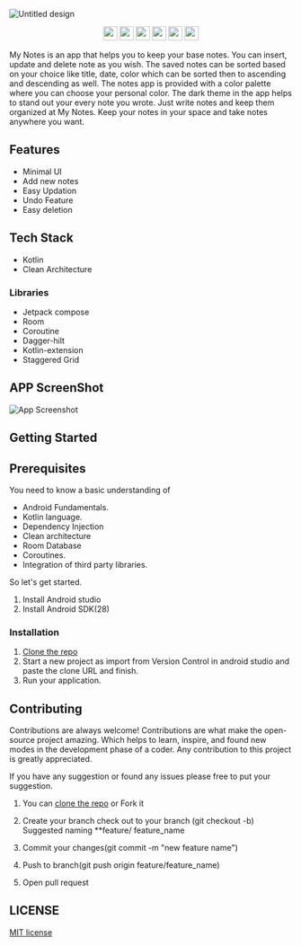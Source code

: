 ![Untitled design](https://user-images.githubusercontent.com/86681482/190875270-6d08f0d3-aece-49a1-8790-3fa7115144c0.png)
<p align = "center">
      <img src = "https://badgen.net/badge/Open%20Source%20%3F/Yes%21/blue?icon=github" height = 25/>
      <a href= "https://github.com/kodeflap/MyNotes/tags ">
      <img src = "https://img.shields.io/github/release/kodeFlap/MyNotes.svg" height = 25/></a>
      <a href= "https://github.com/kodeflap/MyNotes/blob/master/LICENSE ">
      <img src = "https://img.shields.io/github/license/kodeFlap/MyNotes.svg" height = 25/></a>
      <img src = "https://img.shields.io/github/contributors/kodeFlap/MyNotes.svg" height = 25/></a>
      <img src = "https://img.shields.io/badge/PRs-welcome-brightgreen.svg?style=flat-square" height = 25/>
      <a href= "https://gitHub.com/kodeflap/MyNotes/issues/ ">
      <img src = "https://img.shields.io/github/issues/kodeFlap/MyNotes.svg" height = 25/></a>
</p>

My Notes is an app that helps you to keep your base notes. You can insert, update and delete note as you wish. The saved notes can be sorted based on your choice like title, date, color which can be sorted then to ascending and descending as well. The notes app is provided with a color palette where you can choose your personal color. The dark theme in the app helps to stand out your every note you wrote. Just write notes and keep them organized at My Notes. Keep your notes in your space and take notes anywhere you want.


## Features

- Minimal UI
- Add new notes
- Easy Updation
- Undo Feature
- Easy deletion

## Tech Stack

- Kotlin
- Clean Architecture

###  Libraries

- Jetpack compose
- Room
- Coroutine
- Dagger-hilt
- Kotlin-extension
- Staggered Grid

## APP ScreenShot

![App Screenshot](https://static.wixstatic.com/media/518b8e_0e0f5b32363c4ba696ad3cb7c12f51a4~mv2.png/v1/crop/x_227,y_0,w_2746,h_2400/fill/w_635,h_687,al_c,q_90,usm_0.66_1.00_0.01,enc_auto/flying-triple-iphone-13-pro-graphite-mockup-template_2x.png)


## Getting Started

## Prerequisites
 
You need to know a basic understanding of 

- Android Fundamentals.
- Kotlin language.
- Dependency Injection
- Clean architecture
- Room Database
- Coroutines.
- Integration of third party libraries.

So let's get started.

1. Install Android studio
2. Install Android SDK(28)

### Installation


1. [Clone the repo](https://github.com/kodeflap/MyNotes.git)
2. Start a new project as import from Version Control in android studio and paste the clone URL and finish.
3.  Run your application.


## Contributing

Contributions are always welcome!
Contributions are what make the open-source project amazing. Which helps to learn, inspire, and found new modes in the development phase of a coder. Any contribution to this project is greatly appreciated.

If you have any suggestion or found any issues please free to put your suggestion.

1. You can [clone the repo](https://github.com/kodeflap/MyNotes.git) or Fork it

2. Create your branch check out to your branch (git checkout -b)
Suggested naming **feature/ feature_name

3. Commit your changes(git commit -m "new feature name")

4. Push to branch(git push origin feature/feature_name)

5. Open pull request

## LICENSE

[MIT license](LICENSE)
